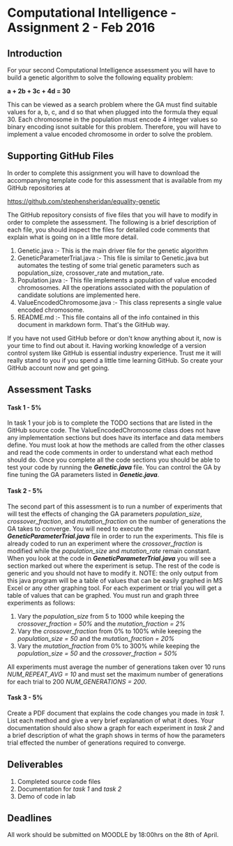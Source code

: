 # Computational Intelligence - Assignment 2 - Feb 2016

## Introduction
For your second Computational Intelligence assessment you will have to build a genetic algorithm to solve the following equality problem:

__a + 2b + 3c + 4d = 30__

This can be viewed as a search problem where the GA must find suitable values for a, b, c, and d so that when plugged into the formula they equal 30. Each chromosome in the population must encode 4 integer values so binary encoding isnot suitable for this problem. Therefore, you will have to implement a value encoded chromosome in order to solve the problem.

## Supporting GitHub Files
In order to complete this assignment you will have to download the accompanying template code for this assessment that is available from my GitHub repositories at 

https://github.com/stephensheridan/equality-genetic

The GitHub repository consists of five files that you will have to modify in order to complete the assessment. The following is a brief description of each file, you should inspect the files for detailed code comments that explain what is going on in a little more detail.

1. Genetic.java :- This is the main driver file for the genetic algorithm
2. GeneticParameterTrial.java :- This file is similar to Genetic.java but automates the testing of some trial genetic parameters such as population_size, crossover_rate and mutation_rate.
3. Population.java :- This file implements a population of value encoded chromosomes. All the operations associated with the population of candidate solutions are implemented here.
4. ValueEncodedChromosome.java :- This class represents a single value encoded chromosome.
5. README.md :- This file contains all of the info contained in this document in markdown form. That's the GitHub way.

If you have not used GitHub before or don't know anything about it, now is your time to find out about it. Having working knowledge of a version control system like GitHub is essential industry experience. Trust me it will really stand to you if you spend a little time learning GitHub. So create your GitHub account now and get going.

## Assessment Tasks

#### Task 1 - 5%
In task 1 your job is to complete the TODO sections that are listed in the GitHub source code. The ValueEncodedChromosome class does not have any implementation sections but does have its interface and data members define. You must look at how the methods are called from the other classes and read the code comments in order to understand what each method should do. Once you complete all the code sections you should be able to test your code by running the *__Genetic.java__* file. You can control the GA by fine tuning the GA parameters listed in *__Genetic.java__*.

#### Task 2 - 5%
The second part of this assessment is to run a number of experiments that will test the effects of changing the GA parameters *population_size*, *crossover_fraction*, and *mutation_fraction* on the number of generations the GA takes to converge. You will need to execute the *__GeneticParameterTrial.java__* file in order to run the experiments. This file is already coded to run an experiment where the *crossover_fraction* is modified while the *population_size* and *mutation_rate* remain constant. When you look at the code in *__GeneticParameterTrial.java__* you will see a section marked out where the experiment is setup. The rest of the code is generic and you should not have to modify it. NOTE: the only output from this java program will be a table of values that can be easily graphed in MS Excel or any other graphing tool. For each experiment or trial you will get a table of values that can be graphed. You must run and graph three experiments as follows:

1. Vary the *population_size* from 5 to 1000 while keeping the *crossover_fraction = 50%* and the *mutation_fraction = 2%*
2. Vary the *crossover_fraction* from 0% to 100% while keeping the *population_size = 50* and the *mutation_fraction = 20%*
3. Vary the *mutation_fraction* from 0% to 300% while keeping the *population_size = 50* and the *crossover_fraction = 50%*

All experiments must average the number of generations taken over 10 runs *NUM_REPEAT_AVG = 10* and must set the maximum number of generations for each trial to 200 *NUM_GENERATIONS = 200*.

#### Task 3 - 5%
Create a PDF document that explains the code changes you made in *task 1*. List each method and give a very brief explanation of what it does. Your documentation should also show a graph for each experiment in *task 2* and a brief description of what the graph shows in terms of how the parameters trial effected the number of generations required to converge.

## Deliverables
1. Completed source code files
2. Documentation for *task 1* and *task 2*
3. Demo of code in lab

## Deadlines
All work should be submitted on MOODLE by 18:00hrs on the 8th of April.
